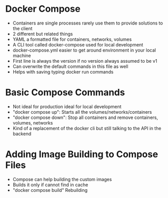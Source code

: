 # Docker Compose
- Containers are single processes rarely use them to provide solutions to the client
- 2 different but related things
- YAML a formatted file for containers, networks, volumes
- A CLI tool called docker-compose used for local development 
- docker-compose.yml easier to get around environment in your local machine
- First line is always the version if no version always assumed to be v1
- Can overwrite the default commands in this file as well 
- Helps with saving typing docker run commands 
  
# Basic Compose Commands
- Not ideal for production ideal for local development 
- "docker compose up": Starts all the volumes/networks/containers
- "docker compose down": Stop all containers and remove containers, volumes, networks
- Kind of a replacement of the docker cli but still talking to the API in the backend

# Adding Image Building to Compose Files
- Compose can help building the custom images
- Builds it only if cannot find in cache 
- "docker compose build" Rebuilding 